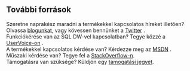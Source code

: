 ## <a name="additional-resources"></a>További források

Szeretne naprakész maradni a termékekkel kapcsolatos híreket illetően? Olvassa [blogunkat], vagy kövessen bennünket a [Twitter] .</br>
Funkciókérése van az SQL DW-vel kapcsolatban? Tegye közzé a [UserVoice-on] .</br>
A termékekkel kapcsolatos kérdése van? Kérdezze meg az [MSDN] .</br>
Műszaki kérdése van? Tegye fel a [StackOverflow-n].</br>
Támogatásra van szüksége? Küldjön egy [támogatási jegyet].</br>

[blogunkat]: https://azure.microsoft.com/blog/tag/azure-sql-data-warehouse/
[Twitter]: https://twitter.com/AzureSQLDW
[UserVoice-on]: https://feedback.azure.com/forums/307516-sql-data-warehouse
[MSDN]: https://social.msdn.microsoft.com/Forums/azure/en-US/home?forum=AzureSQLDataWarehouse
[StackOverflow-n]: http://stackoverflow.com/questions/tagged/azure-sqldw
[támogatási jegyet]: ../articles/sql-data-warehouse/sql-data-warehouse-get-started-create-support-ticket.md



